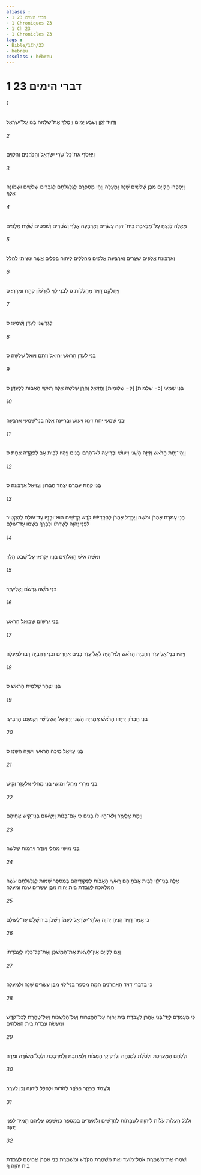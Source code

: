 ```yaml
---
aliases : 
- 1 דברי הימים 23
- 1 Chroniques 23
- 1 Ch 23
- 1 Chronicles 23
tags : 
- Bible/1Ch/23
- hébreu
cssclass : hébreu
---
```


# 1 דברי הימים 23

###### 1
וְדָוִיד זָקֵן וְשָׂבַע יָמִים וַיַּמְלֵךְ אֶת־שְׁלֹמֹה בְנֹו עַל־יִשְׂרָאֵל׃
###### 2
וַיֶּאֱסֹף אֶת־כָּל־שָׂרֵי יִשְׂרָאֵל וְהַכֹּהֲנִים וְהַלְוִיִּם׃
###### 3
וַיִּסָּפְרוּ הַלְוִיִּם מִבֶּן שְׁלֹשִׁים שָׁנָה וָמָעְלָה וַיְהִי מִסְפָּרָם לְגֻלְגְּלֹתָם לִגְבָרִים שְׁלֹשִׁים וּשְׁמֹונָה אָלֶף׃
###### 4
מֵאֵלֶּה לְנַצֵּחַ עַל־מְלֶאכֶת בֵּית־יְהוָה עֶשְׂרִים וְאַרְבָּעָה אָלֶף וְשֹׁטְרִים וְשֹׁפְטִים שֵׁשֶׁת אֲלָפִים׃
###### 5
וְאַרְבַּעַת אֲלָפִים שֹׁעֲרִים וְאַרְבַּעַת אֲלָפִים מְהַלְלִים לַיהוָה בַּכֵּלִים אֲשֶׁר עָשִׂיתִי לְהַלֵּל׃
###### 6
וַיֶּחָלְקֵם דָּוִיד מַחְלְקֹות ס לִבְנֵי לֵוִי לְגֵרְשֹׁון קְהָת וּמְרָרִי׃ ס
###### 7
לַגֵּרְשֻׁנִּי לַעְדָּן וְשִׁמְעִי׃ ס
###### 8
בְּנֵי לַעְדָּן הָרֹאשׁ יְחִיאֵל וְזֵתָם וְיֹואֵל שְׁלֹשָׁה׃ ס
###### 9
בְּנֵי שִׁמְעִי [כ= שְׁלֹמֹות] [ק= שְׁלֹומִית] וַחֲזִיאֵל וְהָרָן שְׁלֹשָׁה אֵלֶּה רָאשֵׁי הָאָבֹות לְלַעְדָּן׃ ס
###### 10
וּבְנֵי שִׁמְעִי יַחַת זִינָא וִיעוּשׁ וּבְרִיעָה אֵלֶּה בְנֵי־שִׁמְעִי אַרְבָּעָה׃
###### 11
וַיְהִי־יַחַת הָרֹאשׁ וְזִיזָה הַשֵּׁנִי וִיעוּשׁ וּבְרִיעָה לֹא־הִרְבּוּ בָנִים וַיִּהְיוּ לְבֵית אָב לִפְקֻדָּה אֶחָת׃ ס
###### 12
בְּנֵי קְהָת עַמְרָם יִצְהָר חֶבְרֹון וְעֻזִּיאֵל אַרְבָּעָה׃ ס
###### 13
בְּנֵי עַמְרָם אַהֲרֹן וּמֹשֶׁה וַיִּבָּדֵל אַהֲרֹן לְהַקְדִּישֹׁו קֹדֶשׁ קָדָשִׁים הוּא־וּבָנָיו עַד־עֹולָם לְהַקְטִיר לִפְנֵי יְהוָה לְשָׁרְתֹו וּלְבָרֵךְ בִּשְׁמֹו עַד־עֹולָם׃
###### 14
וּמֹשֶׁה אִישׁ הָאֱלֹהִים בָּנָיו יִקָּרְאוּ עַל־שֵׁבֶט הַלֵּוִי׃
###### 15
בְּנֵי מֹשֶׁה גֵּרְשֹׁם וֶאֱלִיעֶזֶר׃
###### 16
בְּנֵי גֵרְשֹׁום שְׁבוּאֵל הָרֹאשׁ׃
###### 17
וַיִּהְיוּ בְנֵי־אֱלִיעֶזֶר רְחַבְיָה הָרֹאשׁ וְלֹא־הָיָה לֶאֱלִיעֶזֶר בָּנִים אֲחֵרִים וּבְנֵי רְחַבְיָה רָבוּ לְמָעְלָה׃
###### 18
בְּנֵי יִצְהָר שְׁלֹמִית הָרֹאשׁ׃ ס
###### 19
בְּנֵי חֶבְרֹון יְרִיָּהוּ הָרֹאשׁ אֲמַרְיָה הַשֵּׁנִי יַחֲזִיאֵל הַשְּׁלִישִׁי וִיקַמְעָם הָרְבִיעִי׃
###### 20
בְּנֵי עֻזִּיאֵל מִיכָה הָרֹאשׁ וְיִשִּׁיָּה הַשֵּׁנִי׃ ס
###### 21
בְּנֵי מְרָרִי מַחְלִי וּמוּשִׁי בְּנֵי מַחְלִי אֶלְעָזָר וְקִישׁ׃
###### 22
וַיָּמָת אֶלְעָזָר וְלֹא־הָיוּ לֹו בָּנִים כִּי אִם־בָּנֹות וַיִּשָּׂאוּם בְּנֵי־קִישׁ אֲחֵיהֶם׃
###### 23
בְּנֵי מוּשִׁי מַחְלִי וְעֵדֶר וִירֵמֹות שְׁלֹשָׁה׃
###### 24
אֵלֶּה בְנֵי־לֵוִי לְבֵית אֲבֹתֵיהֶם רָאשֵׁי הָאָבֹות לִפְקוּדֵיהֶם בְּמִסְפַּר שֵׁמֹות לְגֻלְגְּלֹתָם עֹשֵׂה הַמְּלָאכָה לַעֲבֹדַת בֵּית יְהוָה מִבֶּן עֶשְׂרִים שָׁנָה וָמָעְלָה׃
###### 25
כִּי אָמַר דָּוִיד הֵנִיחַ יְהוָה אֱלֹהֵי־יִשְׂרָאֵל לְעַמֹּו וַיִּשְׁכֹּן בִּירוּשָׁלִַם עַד־לְעֹולָם׃
###### 26
וְגַם לַלְוִיִּם אֵין־לָשֵׂאת אֶת־הַמִּשְׁכָּן וְאֶת־כָּל־כֵּלָיו לַעֲבֹדָתֹו׃
###### 27
כִּי בְדִבְרֵי דָוִיד הָאַחֲרֹנִים הֵמָּה מִסְפַּר בְּנֵי־לֵוִי מִבֶּן עֶשְׂרִים שָׁנָה וּלְמָעְלָה׃
###### 28
כִּי מַעֲמָדָם לְיַד־בְּנֵי אַהֲרֹן לַעֲבֹדַת בֵּית יְהוָה עַל־הַחֲצֵרֹות וְעַל־הַלְּשָׁכֹות וְעַל־טָהֳרַת לְכָל־קֹדֶשׁ וּמַעֲשֵׂה עֲבֹדַת בֵּית הָאֱלֹהִים׃
###### 29
וּלְלֶחֶם הַמַּעֲרֶכֶת וּלְסֹלֶת לְמִנְחָה וְלִרְקִיקֵי הַמַּצֹּות וְלַמַּחֲבַת וְלַמֻּרְבָּכֶת וּלְכָל־מְשׂוּרָה וּמִדָּה׃
###### 30
וְלַעֲמֹד בַּבֹּקֶר בַּבֹּקֶר לְהֹדֹות וּלְהַלֵּל לַיהוָה וְכֵן לָעָרֶב׃
###### 31
וּלְכֹל הַעֲלֹות עֹלֹות לַיהוָה לַשַּׁבָּתֹות לֶחֳדָשִׁים וְלַמֹּעֲדִים בְּמִסְפָּר כְּמִשְׁפָּט עֲלֵיהֶם תָּמִיד לִפְנֵי יְהוָה׃
###### 32
וְשָׁמְרוּ אֶת־מִשְׁמֶרֶת אֹהֶל־מֹועֵד וְאֵת מִשְׁמֶרֶת הַקֹּדֶשׁ וּמִשְׁמֶרֶת בְּנֵי אַהֲרֹן אֲחֵיהֶם לַעֲבֹדַת בֵּית יְהוָה׃ ף
